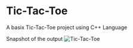 # Tic-Tac-Toe

A basix Tic-Tac-Toe project using C++ Language

Snapshot of the output
![Tic-Tac-Toe](https://user-images.githubusercontent.com/72919994/122016262-856ed880-cdde-11eb-9019-137bc957ea36.png)

